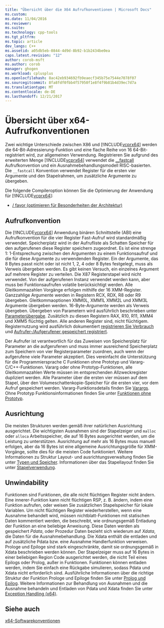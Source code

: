 ```yaml
---
title: "Übersicht über die X64 Aufrufkonventionen | Microsoft Docs"
ms.custom: 
ms.date: 11/04/2016
ms.reviewer: 
ms.suite: 
ms.technology: cpp-tools
ms.tgt_pltfrm: 
ms.topic: article
dev_langs: C++
ms.assetid: a05db5eb-0844-4d9d-8b92-b1b2434be0ea
caps.latest.revision: "12"
author: corob-msft
ms.author: corob
manager: ghogen
ms.workload: cplusplus
ms.openlocfilehash: 8ac42eb934692fb9eaecf345b75e7544e7078f07
ms.sourcegitcommit: 8fa8fdf0fbb4f57950f1e8f4f9b81b4d39ec7d7a
ms.translationtype: MT
ms.contentlocale: de-DE
ms.lasthandoff: 12/21/2017
---
```

# <a name="overview-of-x64-calling-conventions"></a>Übersicht über x64-Aufrufkonventionen
Zwei wichtige Unterschiede zwischen X86 und [!INCLUDE[vcprx64](../assembler/inline/includes/vcprx64_md.md)] werden die 64-Bit-Adressierung-Funktion und eine flache Reihe von 16 64-Bit-registriert wird, zur allgemeinen Verwendung. Registrieren Sie aufgrund des erweiterten Menge [!INCLUDE[vcprx64](../assembler/inline/includes/vcprx64_md.md)] verwendet die [__fastcall](../cpp/fastcall.md) Aufrufkonvention und ein Ausnahmebehandlungsmodell RISC-basierten. Die `__fastcall` Konvention verwendet Register für die ersten vier Argumente und den Stapelrahmen, um zusätzliche Argumente zu übergeben.  
  
 Die folgende Compileroption können Sie die Optimierung der Anwendung für [!INCLUDE[vcprx64](../assembler/inline/includes/vcprx64_md.md)]:  
  
-   [/ favor (optimieren für Besonderheiten der Architektur)](../build/reference/favor-optimize-for-architecture-specifics.md)  
  
## <a name="calling-convention"></a>Aufrufkonvention  
 Die [!INCLUDE[vcprx64](../assembler/inline/includes/vcprx64_md.md)] Anwendung binären Schnittstelle (ABI) eine Aufrufkonvention für die vier Register Fast-Aufruf wird standardmäßig verwendet. Speicherplatz wird in der Aufrufliste als Schatten Speicher für den aufgerufenen diese Register speichern zugeordnet. Es ist eine strenge 1: 1-Entsprechung zwischen den Argumenten zu einem Funktionsaufruf und die für diese Argumente zu verwendenden Register. Ein der Argumente, das 8 Bytes passt nicht oder ist nicht 1, 2, 4 oder 8 Bytes festgelegt, muss als Verweis übergeben werden. Es gibt keinen Versuch, ein einzelnes Argument auf mehrere Register zu verteilen. Die X87 Registerstapel wird nicht verwendet. Von der aufgerufenen Instanz verwendet werden kann, aber muss bei Funktionsaufrufen volatile berücksichtigt werden. Alle Gleitkommazahlen Vorgänge erfolgen mithilfe der 16 XMM-Register. Ganzzahlige Argumente werden in Registern RCX, RDX, R8 oder R9 übergeben. Gleitkommaoptionen XMM0L, XMM1L XMM2L und XMM3L Argumente übergeben werden. 16-Byte-Argumente werden als Verweis übergeben. Übergeben von Parametern wird ausführlich beschrieben unter [Parameterübergabe](../build/parameter-passing.md). Zusätzlich zu diesen Registern RAX, R10, R11, XMM4 und XMM5 flüchtig gelten. Alle anderen Register sind, nicht flüchtigem. Registernutzung wird ausführlich dokumentiert [registrieren Sie Verbrauch](../build/register-usage.md) und [Aufrufer-/Aufgerufener gespeichert registriert](../build/caller-callee-saved-registers.md).  
  
 Der Aufrufer ist verantwortlich für das Zuweisen von Speicherplatz für Parameter an die aufgerufenen und muss immer ausreichend Speicherplatz zum Speichern von vier Registerparameter zuordnen, auch wenn der aufgerufene viele Parameter akzeptiert. Dies vereinfacht die Unterstützung für die Programmiersprache C Funktionen ohne Prototyp und Vararg-C/C++-Funktionen. Vararg oder ohne Prototyp-Funktionen, alle Gleitkommazahlen Werte müssen im entsprechenden Allzweckregister dupliziert werden. Alle Parameter über die ersten vier müssen auf dem Stapel, über den Volumeschattenkopie-Speicher für die ersten vier, vor dem Aufruf gespeichert werden. Vararg-Funktionsdetails finden Sie [Varargs](../build/varargs.md). Ohne Prototyp Funktionsinformationen finden Sie unter [Funktionen ohne Prototyp](../build/unprototyped-functions.md).  
  
## <a name="alignment"></a>Ausrichtung  
 Die meisten Strukturen werden gemäß ihrer natürlichen Ausrichtung ausgerichtet. Die wichtigsten Ausnahmen sind der Stapelzeiger und `malloc` oder `alloca` Arbeitsspeicher, die auf 16 Bytes ausgerichtet werden, um die Leistung zu unterstützen. Ausrichtung auf mehr als 16 Bytes muss manuell erfolgen, aber da 16 Bytes ist eine allgemeine Ausrichtungsgröße für XMM-Vorgänge, sollte dies für die meisten Code funktioniert. Weitere Informationen zu Struktur Layout- und ausrichtungsverwaltung finden Sie unter [Typen und Speicher](../build/types-and-storage.md). Informationen über das Stapellayout finden Sie unter [Stapelverwendung](../build/stack-usage.md).  
  
## <a name="unwindability"></a>Unwindability  
 Funktionen sind Funktionen, die alle nicht flüchtigen Register nicht ändern. Eine innerer-Funktion kann nicht flüchtigen RSP, z. B. ändern, indem eine Funktion aufrufen, oder weisen Sie zusätzlichen Stapelspeicher für lokale Variablen. Um nicht flüchtigen Register wiederherstellen, wenn eine Ausnahme behandelt wird, müssen nichtblatt-Funktionen mit statischen Daten kommentiert werden, die beschreibt, wie ordnungsgemäß Entladung der Funktion an eine beliebige Anweisung. Diese Daten werden als gespeichert *Pdata*, oder Prozedur Daten bezieht sich wiederum auf *Xdata*, die Daten für die Ausnahmebehandlung. Die Xdata enthält die entladen und auf zusätzliche Pdata bzw. eine Ausnahme Handlerfunktion verweisen. Prologe und Epiloge sind stark eingeschränkte, damit sie ordnungsgemäß in Xdata beschrieben werden können. Der Stapelzeiger muss auf 16 Bytes in einer beliebigen Region Code ausgerichtet werden, die nicht Teil eines Epilogs oder Prolog, außer in Funktionen. Funktionen können entladen werden, indem Sie einfach eine Rückgabe simulieren, sodass Pdata und Xdata nicht erforderlich sind. Ausführliche Informationen über die richtige Struktur der Funktion Prologe und Epiloge finden Sie unter [Prolog und Epilog](../build/prolog-and-epilog.md). Weitere Informationen zur Behandlung von Ausnahmen und die Ausnahme behandeln und Entladen von Pdata und Xdata finden Sie unter [Exception Handling (x64)](../build/exception-handling-x64.md).  
  
## <a name="see-also"></a>Siehe auch  
 [x64-Softwarekonventionen](../build/x64-software-conventions.md)